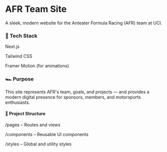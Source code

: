 # AFR Team Site

A sleek, modern website for the Anteater Formula Racing (AFR) team at UCI.  

### 🧩 Tech Stack
Next.js

Tailwind CSS

Framer Motion (for animations)

### 🏎️ Purpose
This site represents AFR's team, goals, and projects — and provides a modern digital presence for sponsors, members, and motorsports enthusiasts.

#### 📁 Project Structure
/pages – Routes and views

/components – Reusable UI components

/styles – Global and utility styles
